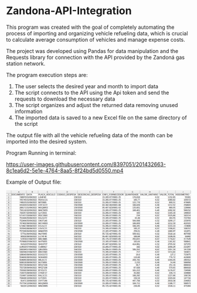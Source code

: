 # Zandona-API-Integration

This program was created with the goal of completely automating the process of importing and organizing vehicle refueling data, which is crucial to calculate average consumption of vehicles and manage expense costs.

The project was developed using Pandas for data manipulation and the Requests library for connection with the API provided by the Zandoná gas station network.

The program execution steps are:

1. The user selects the desired year and month to import data
2. The script connects to the API using the Api token and send the requests to download the necessary data
3. The script organizes and adjust the returned data removing unused information
4. The imported data is saved to a new Excel file on the same directory of the script

The output file with all the vehicle refueling data of the month can be imported into the desired system.


Program Running in terminal:

https://user-images.githubusercontent.com/8397051/201432663-8c1ea6d2-5e1e-4764-8aa5-8f24bd5d0550.mp4


Example of Output file:

![Result](Images/output.png)
